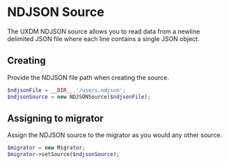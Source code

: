 # NDJSON Source

The UXDM NDJSON source allows you to read data from a newline delimited JSON file where each line contains a single JSON object.

## Creating

Provide the NDJSON file path when creating the source.

```php
$ndjsonFile = __DIR__.'/users.ndjson';
$ndjsonSource = new NDJSONSource($ndjsonFile);
```

## Assigning to migrator

Assign the NDJSON source to the migrator as you would any other source.

```php
$migrator = new Migrator;
$migrator->setSource($ndjsonSource);
```
